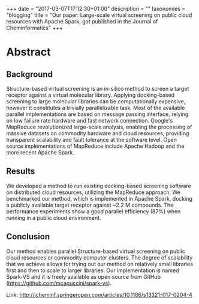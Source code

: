 +++
date = "2017-03-07T17:12:30+01:00"
description = ""
taxonomies = "blogging"
title = "Our paper: Large-scale virtual screening on public cloud resources with Apache Spark, got published in the Journal of Cheminformatics"
+++

# Abstract

## Background
Structure-based virtual screening is an in-silico method to screen a target receptor against a virtual molecular library. Applying docking-based screening to large molecular libraries can be computationally expensive, however it constitutes a trivially parallelizable task. Most of the available parallel implementations are based on message passing interface, relying on low failure rate hardware and fast network connection. Google's MapReduce revolutionized large-scale analysis, enabling the processing of massive datasets on commodity hardware and cloud resources, providing transparent scalability and fault tolerance at the software level. Open source implementations of MapReduce include Apache Hadoop and the more recent Apache Spark.

## Results
We developed a method to run existing docking-based screening software on distributed cloud resources, utilizing the MapReduce approach. We benchmarked our method, which is implemented in Apache Spark, docking a publicly available target receptor against ~2.2 M compounds. The performance experiments show a good parallel efficiency (87%) when running in a public cloud environment.

## Conclusion
Our method enables parallel Structure-based virtual screening on public cloud resources or commodity computer clusters. The degree of scalability that we achieve allows for trying out our method on relatively small libraries first and then to scale to larger libraries. Our implementation is named Spark-VS and it is freely available as open source from GitHub (https://github.com/mcapuccini/spark-vs).

Link: http://jcheminf.springeropen.com/articles/10.1186/s13321-017-0204-4
